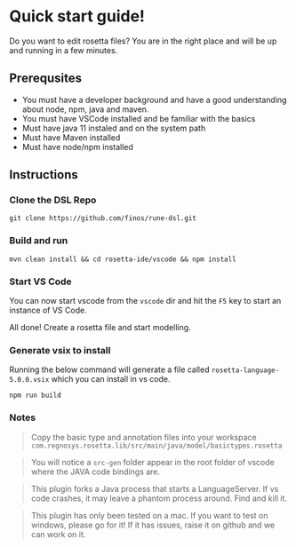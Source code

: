 # Quick start guide!

Do you want to edit rosetta files? You are in the right place and will be up and running in a few minutes.

## Prerequsites

- You must have a developer background and have a good understanding about node, npm, java and maven.
- You must have VSCode installed and be familiar with the basics
- Must have java 11 instaled and on the system path
- Must have Maven installed
- Must have node/npm installed


## Instructions

### Clone the DSL Repo

```
git clone https://github.com/finos/rune-dsl.git
```

### Build and run

```
mvn clean install && cd rosetta-ide/vscode && npm install
```

### Start VS Code

You can now start vscode from the `vscode` dir and hit the `F5` key to start an instance of VS Code.


All done! Create a rosetta file and start modelling.

### Generate vsix to install

Running the below command will generate a file called `rosetta-language-5.0.0.vsix` which you can install in vs code.

```
npm run build
```

### Notes

> Copy the basic type and annotation files into your workspace `com.regnosys.rosetta.lib/src/main/java/model/basictypes.rosetta`

> You will notice a `src-gen` folder appear in the root folder of vscode where the JAVA code bindings are.

> This plugin forks a Java process that starts a LanguageServer. If vs code crashes, it may leave a phantom process around. Find and kill it.

> This plugin has only been tested on a mac. If you want to test on windows, please go for it! If it has issues, raise it on github and we can work on it.
